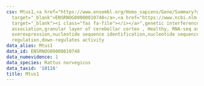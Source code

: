 ```yaml
---
csv: Mtus1,<a href="https://www.ensembl.org/Homo_sapiens/Gene/Summary?db=core;g=ENSRNOG00000010748"
  target="_blank">ENSRNOG00000010748</a>,<a href="https://www.ncbi.nlm.nih.gov/pubmed/30467350"
  target="_blank"><i class="fas fa-file"></i></a>",genetic interference,functional
  association,granular layer of cerebellar cortex , Healthy, RNA-seq assay, hsf-1
  overexpression,nucleotide sequence identification,nucleotide sequence identification,transcriptional
  regulation,down-regulates activity
data_alias: Mtus1
data_id: ENSRNOG00000010748
data_numevidence: 1
data_species: Rattus norvegicus
data_taxid: '10116'
title: Mtus1
---
```

